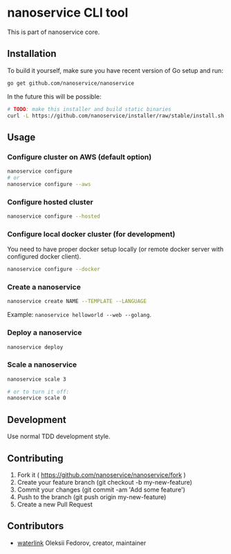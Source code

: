 # nanoservice CLI tool

This is part of nanoservice core.

## Installation

To build it yourself, make sure you have recent version of Go setup and run:

```bash
go get github.com/nanoservice/nanoservice
```

In the future this will be possible:

```bash
# TODO: make this installer and build static binaries
curl -L https://github.com/nanoservice/installer/raw/stable/install.sh | bash
```

## Usage

### Configure cluster on AWS (default option)

```bash
nanoservice configure
# or
nanoservice configure --aws
```

### Configure hosted cluster

```bash
nanoservice configure --hosted
```

### Configure local docker cluster (for development)

You need to have proper docker setup locally (or remote docker server with configured docker client).

```bash
nanoservice configure --docker
```

### Create a nanoservice

```bash
nanoservice create NAME --TEMPLATE --LANGUAGE
```

Example: `nanoservice helloworld --web --golang`.

### Deploy a nanoservice

```bash
nanoservice deploy
```

### Scale a nanoservice

```bash
nanoservice scale 3

# or to turn it off:
nanoservice scale 0
```

## Development

Use normal TDD development style.

## Contributing

1. Fork it ( https://github.com/nanoservice/nanoservice/fork )
1. Create your feature branch (git checkout -b my-new-feature)
1. Commit your changes (git commit -am 'Add some feature')
1. Push to the branch (git push origin my-new-feature)
1. Create a new Pull Request

## Contributors

* [waterlink](https://github.com/waterlink) Oleksii Fedorov, creator, maintainer
